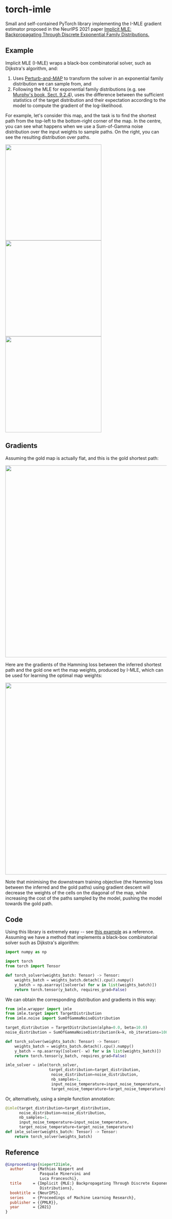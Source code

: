 # torch-imle

Small and self-contained PyTorch library implementing the I-MLE gradient estimator proposed in the NeurIPS 2021 paper [Implicit MLE: Backpropagating Through Discrete Exponential Family Distributions.](https://arxiv.org/abs/2106.01798)

## Example

Implicit MLE (I-MLE) wraps a black-box combinatorial solver, such as Dijkstra's algorithm, and:
1. Uses [Perturb-and-MAP](https://home.ttic.edu/~gpapan/research/perturb_and_map/) to transform the solver in an exponential family distribution we can sample from, and
2. Following the MLE for exponential family distributions (e.g. see [Murphy's book, Sect. 9.2.4](http://noiselab.ucsd.edu/ECE228/Murphy_Machine_Learning.pdf)), uses the difference between the sufficient statistics of the target distribution and their expectation according to the model to compute the gradient of the log-likelihood.

For example, let's consider this map, and the task is to find the shortest path from the top-left to the bottom-right corner of the map.
In the centre, you can see what happens when we use a Sum-of-Gamma noise distribution over the input weights to sample paths.
On the right, you can see the resulting distribution over paths.


<img src="https://raw.githubusercontent.com/uclnlp/torch-imle/main/figures/map.png" width=300> <img src="https://raw.githubusercontent.com/uclnlp/torch-imle/main/figures/paths.gif" width=300> <img src="https://raw.githubusercontent.com/uclnlp/torch-imle/main/figures/distribution.gif" width=300>


## Gradients

Assuming the gold map is actually flat, and this is the gold shortest path:

<img src="https://raw.githubusercontent.com/uclnlp/torch-imle/main/figures/gold.png" width=600>

Here are the gradients of the Hamming loss between the inferred shortest path and the gold one wrt the map weights, produced by I-MLE, which can be used for learning the optimal map weights:

<img src="https://raw.githubusercontent.com/uclnlp/torch-imle/main/figures/gradients.gif" width=600>

Note that minimising the downstream training objective (the Hamming loss between the inferred and the gold paths) using gradient descent will decrease the weights of the cells on the diagonal of the map, while increasing the cost of the paths sampled by the model, pushing the model towards the gold path.

## Code

Using this library is extremely easy -- see [this example](https://github.com/uclnlp/torch-imle/blob/main/annotation-cli.py) as a reference. Assuming we have a method that implements a black-box combinatorial solver such as Dijkstra's algorithm:

```python
import numpy as np

import torch
from torch import Tensor

def torch_solver(weights_batch: Tensor) -> Tensor:
    weights_batch = weights_batch.detach().cpu().numpy()
    y_batch = np.asarray([solver(w) for w in list(weights_batch)])
    return torch.tensor(y_batch, requires_grad=False)
```

We can obtain the corresponding distribution and gradients in this way:

```python
from imle.wrapper import imle
from imle.target import TargetDistribution
from imle.noise import SumOfGammaNoiseDistribution

target_distribution = TargetDistribution(alpha=0.0, beta=10.0)
noise_distribution = SumOfGammaNoiseDistribution(k=k, nb_iterations=100)

def torch_solver(weights_batch: Tensor) -> Tensor:
    weights_batch = weights_batch.detach().cpu().numpy()
    y_batch = np.asarray([solver(- w) for w in list(weights_batch)])
    return torch.tensor(y_batch, requires_grad=False)

imle_solver = imle(torch_solver,
                   target_distribution=target_distribution,
                    noise_distribution=noise_distribution,
                    nb_samples=1,
                    input_noise_temperature=input_noise_temperature,
                    target_noise_temperature=target_noise_temperature)
```

Or, alternatively, using a simple function annotation:

```python
@imle(target_distribution=target_distribution,
      noise_distribution=noise_distribution,
      nb_samples=1,
      input_noise_temperature=input_noise_temperature,
      target_noise_temperature=target_noise_temperature)
def imle_solver(weights_batch: Tensor) -> Tensor:
    return torch_solver(weights_batch)
```

## Reference

```bibtex
@inproceedings{niepert21imle,
  author    = {Mathias Niepert and
               Pasquale Minervini and
               Luca Franceschi},
  title     = {Implicit {MLE:} Backpropagating Through Discrete Exponential Family
               Distributions},
  booktitle = {NeurIPS},
  series    = {Proceedings of Machine Learning Research},
  publisher = {{PMLR}},
  year      = {2021}
}
```